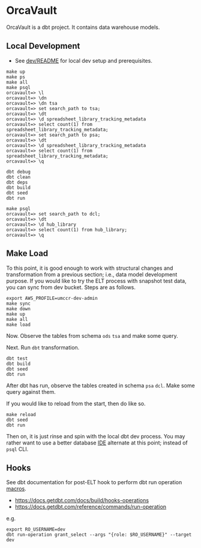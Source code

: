 # OrcaVault

OrcaVault is a dbt project. It contains data warehouse models.

## Local Development

- See [dev/README](../dev/README.md) for local dev setup and prerequisites.

```
make up
make ps
make all
make psql
orcavault=> \l
orcavault=> \dn
orcavault=> \dn tsa
orcavault=> set search_path to tsa;
orcavault=> \dt
orcavault=> \d spreadsheet_library_tracking_metadata
orcavault=> select count(1) from spreadsheet_library_tracking_metadata;
orcavault=> set search_path to psa;
orcavault=> \dt
orcavault=> \d spreadsheet_library_tracking_metadata
orcavault=> select count(1) from spreadsheet_library_tracking_metadata;
orcavault=> \q
```

```
dbt debug
dbt clean
dbt deps
dbt build
dbt seed
dbt run
```

```
make psql
orcavault=> set search_path to dcl;
orcavault=> \dt
orcavault=> \d hub_library
orcavault=> select count(1) from hub_library;
orcavault=> \q
```

## Make Load

To this point, it is good enough to work with structural changes and transformation from a previous section; i.e., data model development purpose. If you would like to try the ELT process with snapshot test data, you can sync from dev bucket. Steps are as follows.

```
export AWS_PROFILE=umccr-dev-admin
make sync
make down
make up
make all
make load
```

Now. Observe the tables from schema `ods` `tsa` and make some query. 

Next. Run `dbt` transformation.

```
dbt test
dbt build
dbt seed
dbt run
```

After dbt has run, observe the tables created in schema `psa` `dcl`. Make some query against them.

If you would like to reload from the start, then do like so.

```
make reload
dbt seed
dbt run
```

Then on, it is just rinse and spin with the local dbt dev process. You may rather want to use a better database [IDE](../dev/README.md) alternate at this point; instead of `psql` CLI.

## Hooks

See dbt documentation for post-ELT hook to perform dbt run operation [macros](macros).
- https://docs.getdbt.com/docs/build/hooks-operations
- https://docs.getdbt.com/reference/commands/run-operation

e.g.
```
export RO_USERNAME=dev
dbt run-operation grant_select --args "{role: $RO_USERNAME}" --target dev
```
